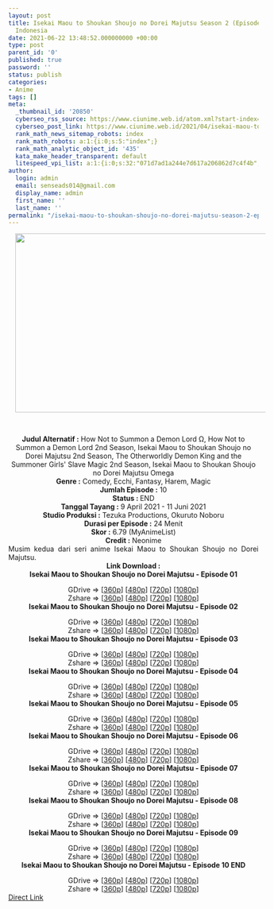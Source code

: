 ```yaml
---
layout: post
title: Isekai Maou to Shoukan Shoujo no Dorei Majutsu Season 2 (Episode 10 END) Subtitle
  Indonesia
date: 2021-06-22 13:48:52.000000000 +00:00
type: post
parent_id: '0'
published: true
password: ''
status: publish
categories:
- Anime
tags: []
meta:
  _thumbnail_id: '20850'
  cyberseo_rss_source: https://www.ciunime.web.id/atom.xml?start-index=151&max-results=150
  cyberseo_post_link: https://www.ciunime.web.id/2021/04/isekai-maou-to-shoukan-shoujo-no-dorei.html
  rank_math_news_sitemap_robots: index
  rank_math_robots: a:1:{i:0;s:5:"index";}
  rank_math_analytic_object_id: '435'
  kata_make_header_transparent: default
  litespeed_vpi_list: a:1:{i:0;s:32:"071d7ad1a244e7d617a206862d7c4f4b";}
author:
  login: admin
  email: senseads014@gmail.com
  display_name: admin
  first_name: ''
  last_name: ''
permalink: "/isekai-maou-to-shoukan-shoujo-no-dorei-majutsu-season-2-episode-10-end-subtitle-indonesia/"
---
```

<div>
<div class="separator" style="clear: both; text-align: center;"><a href="https://1.bp.blogspot.com/-jjNAvTE2RZE/YHHLbSafUpI/AAAAAAAAejQ/KVYzdJz1e60jEOZZjn8JE9RqRR9OdIT8gCLcBGAsYHQ/s1280/Isekai%2BMaou%2Bto%2BShoukan%2BShoujo%2Bno%2BDorei%2BMajutsu%2BSeason%2B2.jpg" style="margin-left: 1em; margin-right: 1em;"><img border="0" data-original-height="720" data-original-width="1280" height="360" src="{{ site.baseurl }}/assets/2021/06/Isekai%2BMaou%2Bto%2BShoukan%2BShoujo%2Bno%2BDorei%2BMajutsu%2BSeason%2B2.jpg" width="640" /></a></div>
<p><b><br /></b></div>
<div style="text-align: center;"><b style="font-weight: bold;">Judul</b><b style="font-weight: bold;"><b> Alternatif</b> :</b> How Not to Summon a Demon Lord Ω,&nbsp;How Not to Summon a Demon Lord 2nd Season, Isekai Maou to Shoukan Shoujo no Dorei Majutsu 2nd Season, The Otherworldly Demon King and the Summoner Girls' Slave Magic 2nd Season, Isekai Maou to Shoukan Shoujo no Dorei Majutsu Omega</div>
<div style="text-align: center;"><b><b>Genre :</b></b>&nbsp;Comedy, Ecchi, Fantasy, Harem, Magic</div>
<div style="text-align: center;"><b>Jumlah Episode :</b> 10<br /><b>Status : </b>END<br /><b>Tanggal Tayang :</b> 9 April 2021&nbsp;- 11 Juni 2021<br /><b>Studio Produksi :</b> Tezuka Productions, Okuruto Noboru<br /><b>Durasi per Episode :</b> 24 Menit</div>
<div style="text-align: center;"><b>Skor :</b> 6.79 (MyAnimeList)<br /><b>Credit :</b> Neonime</div>
<div style="text-align: center;"></div>
<div style="text-align: justify;">Musim kedua dari seri anime Isekai Maou to Shoukan Shoujo no Dorei Majutsu.</div>
<div style="text-align: justify;"></div>
<div style="text-align: justify;"></div>
<div style="text-align: center;"><b>Link Download :</b></div>
<div style="text-align: center;"><b>Isekai Maou to Shoukan Shoujo no Dorei Majutsu&nbsp;- Episode 01</b></p>
<div style="text-align: center;">GDrive =&gt; [<a href="https://drive.google.com/uc?export=download&amp;id=13e9caMEqwdqSuXy3z0f4ci8gH_v5WArM" target="_blank" rel="noopener">360p</a>] [<a href="https://drive.google.com/uc?export=download&amp;id=1ICU12OhwdbnyJXRnRinGkxVglx4IsvSK" target="_blank" rel="noopener">480p</a>] [<a href="https://drive.google.com/uc?export=download&amp;id=1ILqL3YPUuU31Cz6TB-_l3xrHk1r38mAN" target="_blank" rel="noopener">720p</a>] [<a href="https://drive.google.com/uc?export=download&amp;id=1Sp1Jl1AcwwsVKV8sillKiF1UG2xvdEs5" target="_blank" rel="noopener">1080p</a>]<br />Zshare =&gt; [<a href="https://www54.zippyshare.com/v/IHF0iiRW/file.html" target="_blank" rel="noopener">360p</a>] [<a href="https://www41.zippyshare.com/v/623fcwXx/file.html" target="_blank" rel="noopener">480p</a>] [<a href="https://www81.zippyshare.com/v/1y1Jt6cx/file.html" target="_blank" rel="noopener">720p</a>] [<a href="https://www28.zippyshare.com/v/GklU4jbN/file.html" target="_blank" rel="noopener">1080p</a>] </div>
<div style="text-align: center;"><b>Isekai Maou to Shoukan Shoujo no Dorei Majutsu&nbsp;- Episode 02</b></p>
<div>GDrive =&gt; [<a href="https://mir.cr/0PMGMCTO" target="_blank" rel="noopener">360p</a>] [<a href="https://drive.google.com/uc?export=download&amp;id=1a7aOEPWSCqCPbJvYeDBkJQxHtvZ-fPes" target="_blank" rel="noopener">480p</a>] [<a href="https://drive.google.com/uc?export=download&amp;id=17ZpiI997TscxFEOW5keiCk4Xr8WRVFao" target="_blank" rel="noopener">720p</a>] [<a href="https://drive.google.com/uc?export=download&amp;id=1XcukeSqryUdZII-FZ-FN2VY-ONb8kVmZ" target="_blank" rel="noopener">1080p</a>]<br />Zshare =&gt; [<a href="https://www17.zippyshare.com/v/UMCYr4V4/file.html" target="_blank" rel="noopener">360p</a>] [<a href="https://www89.zippyshare.com/v/CKbyWz8e/file.html" target="_blank" rel="noopener">480p</a>] [<a href="https://www80.zippyshare.com/v/Flg0fFH5/file.html" target="_blank" rel="noopener">720p</a>] [<a href="https://www79.zippyshare.com/v/EBx6fAaP/file.html" target="_blank" rel="noopener">1080p</a>]</div>
<div><b>Isekai Maou to Shoukan Shoujo no Dorei Majutsu&nbsp;- Episode 03</b></p>
<div>GDrive =&gt; [<a href="https://drive.google.com/uc?export=download&amp;id=1sa48s6rB47NPNGUTEPJYc9p6q7YM2JM5" target="_blank" rel="noopener">360p</a>] [<a href="https://drive.google.com/uc?export=download&amp;id=1_kUsJsuQXvnaHm1uh53Re0RtzLFPlcnj" target="_blank" rel="noopener">480p</a>] [<a href="https://drive.google.com/uc?export=download&amp;id=1MZSo-jzV0rz-D3S56Ag_1EYAmwksVkEB" target="_blank" rel="noopener">720p</a>] [<a href="https://drive.google.com/uc?export=download&amp;id=1fFpW-kc10PrL_58Q442hcU4v55_3lQai" target="_blank" rel="noopener">1080p</a>]<br />Zshare =&gt; [<a href="https://www101.zippyshare.com/v/xhlqwMAz/file.html" target="_blank" rel="noopener">360p</a>] [<a href="https://www115.zippyshare.com/v/1ZoLm3sv/file.html" target="_blank" rel="noopener">480p</a>] [<a href="https://www106.zippyshare.com/v/Bkm7a744/file.html" target="_blank" rel="noopener">720p</a>] [<a href="https://www17.zippyshare.com/v/Jf3Z0Nk7/file.html" target="_blank" rel="noopener">1080p</a>]</div>
</div>
<div><b>Isekai Maou to Shoukan Shoujo no Dorei Majutsu&nbsp;- Episode 04</b></p>
<div>GDrive =&gt; [<a href="https://www.mirrored.to/files/0E512SNL/" target="_blank" rel="noopener">360p</a>] [<a href="https://drive.google.com/uc?export=download&amp;id=1Tjq7CIcJx0OTapofqANi9IMJ367Y2Eca" target="_blank" rel="noopener">480p</a>] [<a href="https://drive.google.com/uc?export=download&amp;id=1jciR0XXkkHSRDi5N9_HV6-_exnBBrt5H" target="_blank" rel="noopener">720p</a>] [<a href="https://drive.google.com/uc?export=download&amp;id=1k9YkPq-XstaFeLYH5jotVAUFt_RbWWb9" target="_blank" rel="noopener">1080p</a>]<br />Zshare =&gt; [<a href="https://www110.zippyshare.com/v/B0MB822Y/file.html" target="_blank" rel="noopener">360p</a>] [<a href="https://www68.zippyshare.com/v/JgZ3Gqdp/file.html" target="_blank" rel="noopener">480p</a>] [<a href="https://www25.zippyshare.com/v/HEpB9ETx/file.html" target="_blank" rel="noopener">720p</a>] [<a href="https://www49.zippyshare.com/v/Rx6ikejr/file.html" target="_blank" rel="noopener">1080p</a>]</div>
</div>
<div><b>Isekai Maou to Shoukan Shoujo no Dorei Majutsu&nbsp;- Episode 05</b></p>
<div>GDrive =&gt; [<a href="https://drive.google.com/uc?export=download&amp;id=1Mg2eh_giap_pEzGNOxvDJv6xKP_ttEBe" target="_blank" rel="noopener">360p</a>] [<a href="https://drive.google.com/uc?export=download&amp;id=1MJ18ViByZxMS8Ruq35El0qnE_uoi3MQO" target="_blank" rel="noopener">480p</a>] [<a href="https://drive.google.com/uc?export=download&amp;id=1a1CWGSdHbYO8HOj_kmJWKsFVhIvizulZ" target="_blank" rel="noopener">720p</a>] [<a href="https://drive.google.com/uc?export=download&amp;id=1xCVAJCMBn4W6fEjcTalXgcElVXFszCGQ" target="_blank" rel="noopener">1080p</a>]<br />Zshare =&gt; [<a href="https://www110.zippyshare.com/v/sB1GOZyt/file.html" target="_blank" rel="noopener">360p</a>] [<a href="https://www68.zippyshare.com/v/9Mt3bp1q/file.html" target="_blank" rel="noopener">480p</a>] [<a href="https://www83.zippyshare.com/v/xqflglBD/file.html" target="_blank" rel="noopener">720p</a>] [<a href="https://www68.zippyshare.com/v/sTqYUf9d/file.html" target="_blank" rel="noopener">1080p</a>]</div>
</div>
<div><b>Isekai Maou to Shoukan Shoujo no Dorei Majutsu&nbsp;- Episode 06</b></p>
<div>GDrive =&gt; [<a href="https://www.mp4upload.com/2slb234zuedk" target="_blank" rel="noopener">360p</a>] [<a href="https://drive.google.com/uc?export=download&amp;id=1sQXxok2dR4rAO0vlHUKb7zxfyDKUy232" target="_blank" rel="noopener">480p</a>] [<a href="https://drive.google.com/uc?export=download&amp;id=1lq6Egm6oL56kbiDz-mwBOf-_ake6XYkn" target="_blank" rel="noopener">720p</a>] [<a href="https://drive.google.com/uc?export=download&amp;id=15AFq2eHg6CuoXzDZ5V_10YD26L7BnZqH" target="_blank" rel="noopener">1080p</a>]<br />Zshare =&gt; [<a href="https://www14.zippyshare.com/v/Rb1KCq2R/file.html" target="_blank" rel="noopener">360p</a>] [<a href="https://www118.zippyshare.com/v/v005kEtR/file.html" target="_blank" rel="noopener">480p</a>] [<a href="https://www46.zippyshare.com/v/4ZbEBKqK/file.html" target="_blank" rel="noopener">720p</a>] [<a href="https://www106.zippyshare.com/v/IcgwaBCn/file.html" target="_blank" rel="noopener">1080p</a>]</div>
</div>
<div><b>Isekai Maou to Shoukan Shoujo no Dorei Majutsu&nbsp;- Episode 07</b></p>
<div>GDrive =&gt; [<a href="https://acefile.co/f/45797253/imss-s2-07-360p-samehadaku-vip-mp4" target="_blank" rel="noopener">360p</a>] [<a href="https://drive.google.com/uc?export=download&amp;id=1dWTrQbWa_J4kvhY7W6ijYGxitgY0O6XN" target="_blank" rel="noopener">480p</a>] [<a href="https://drive.google.com/uc?export=download&amp;id=1GfszzYXJhYlBd7WciuvKZ7rcx28YU_Cs" target="_blank" rel="noopener">720p</a>] [<a href="https://drive.google.com/uc?export=download&amp;id=1Gmajl1WryJiacOK20qizDavkaIoEbzhy" target="_blank" rel="noopener">1080p</a>]<br />Zshare =&gt; [<a href="https://www24.zippyshare.com/v/3SknpgZ4/file.html" target="_blank" rel="noopener">360p</a>] [<a href="https://www67.zippyshare.com/v/vM4EwPgZ/file.html" target="_blank" rel="noopener">480p</a>] [<a href="https://www33.zippyshare.com/v/XYKGGlvh/file.html" target="_blank" rel="noopener">720p</a>] [<a href="https://www1.zippyshare.com/v/sbjzfQkk/file.html" target="_blank" rel="noopener">1080p</a>]</div>
</div>
<div><b>Isekai Maou to Shoukan Shoujo no Dorei Majutsu&nbsp;- Episode 08</b></p>
<div>GDrive =&gt; [<a href="https://elsfile.org/download.php?NnJaVlZpWTlHTkFIbUVteURQd1RlT2RRdlRYSUpNaUJMZE1PdGtXTy9VQT06OnUtsV4gi%2FSPNvk4ao36UHA%3D" target="_blank" rel="noopener">360p</a>] [<a href="https://drive.google.com/uc?export=download&amp;id=15onmv0F2N2IhBEoBa3h1J_fr8o4AlMHq" target="_blank" rel="noopener">480p</a>] [<a href="https://drive.google.com/uc?export=download&amp;id=1_AVrgtGAm8u6zoXFQeoHzh5c3gnnbbw2" target="_blank" rel="noopener">720p</a>] [<a href="https://drive.google.com/uc?export=download&amp;id=13ckOk-aNo62Lu2JpZgviauKpOIXKVPCP" target="_blank" rel="noopener">1080p</a>]<br />Zshare =&gt; [<a href="https://www93.zippyshare.com/v/ZTijdMkp/file.html" target="_blank" rel="noopener">360p</a>] [<a href="https://www57.zippyshare.com/v/aFRNNrbA/file.html" target="_blank" rel="noopener">480p</a>] [<a href="https://www84.zippyshare.com/v/FG8FY0eg/file.html" target="_blank" rel="noopener">720p</a>] [<a href="https://www6.zippyshare.com/v/HVVdFLcx/file.html" target="_blank" rel="noopener">1080p</a>]</div>
</div>
<div><b>Isekai Maou to Shoukan Shoujo no Dorei Majutsu&nbsp;- Episode 09</b></p>
<div>GDrive =&gt; [<a href="https://www.mirrored.to/files/ZHICASZR/" target="_blank" rel="noopener">360p</a>] [<a href="https://acefile.co/f/46725847/neonime_imsdm_s2_09-480p-zip" target="_blank" rel="noopener">480p</a>] [<a href="https://acefile.co/f/46726068/neonime_imsdm_s2_09-720p-zip" target="_blank" rel="noopener">720p</a>] [<a href="https://acefile.co/f/46726297/neonime_imsdm_s2_09-1080p-zip" target="_blank" rel="noopener">1080p</a>]<br />Zshare =&gt; [<a href="https://www109.zippyshare.com/v/azuI2KZe/file.html" target="_blank" rel="noopener">360p</a>] [<a href="https://www106.zippyshare.com/v/QGNn6uXQ/file.html" target="_blank" rel="noopener">480p</a>] [<a href="https://www113.zippyshare.com/v/tXGcMFYe/file.html" target="_blank" rel="noopener">720p</a>] [<a href="https://www36.zippyshare.com/v/clDLXxRH/file.html" target="_blank" rel="noopener">1080p</a>]</div>
</div>
<div><b>Isekai Maou to Shoukan Shoujo no Dorei Majutsu&nbsp;- Episode 10 END</b></p>
<div>GDrive =&gt; [<a href="https://www.mirrored.to/files/EKNY0XLZ/" target="_blank" rel="noopener">360p</a>] [<a href="https://acefile.co/f/47195000/neonime_imsdm_s2_10-480p-zip" target="_blank" rel="noopener">480p</a>] [<a href="https://acefile.co/f/47195084/neonime_imsdm_s2_10-720p-zip" target="_blank" rel="noopener">720p</a>] [<a href="https://acefile.co/f/47195415/neonime_imsdm_s2_10-1080p-zip" target="_blank" rel="noopener">1080p</a>]<br />Zshare =&gt; [<a href="https://www99.zippyshare.com/v/izJ66kbR/file.html" target="_blank" rel="noopener">360p</a>] [<a href="https://www109.zippyshare.com/v/n73wupNz/file.html" target="_blank" rel="noopener">480p</a>] [<a href="https://www76.zippyshare.com/v/qcVPDuqE/file.html" target="_blank" rel="noopener">720p</a>] [<a href="https://www8.zippyshare.com/v/V2nWJltg/file.html" target="_blank" rel="noopener">1080p</a>]</div>
</div>
</div>
</div>
<link rel="stylesheet" href="https://cdnjs.cloudflare.com/ajax/libs/font-awesome/4.7.0/css/font-awesome.min.css" />
<div class="divbtn"> <a href="https://handymansurrender.com/fihup8buzv?key=94550f7ce39444073321dde3b8782f97" class="btn"><i class="fa fa-download"></i> Direct Link</a> </div>
